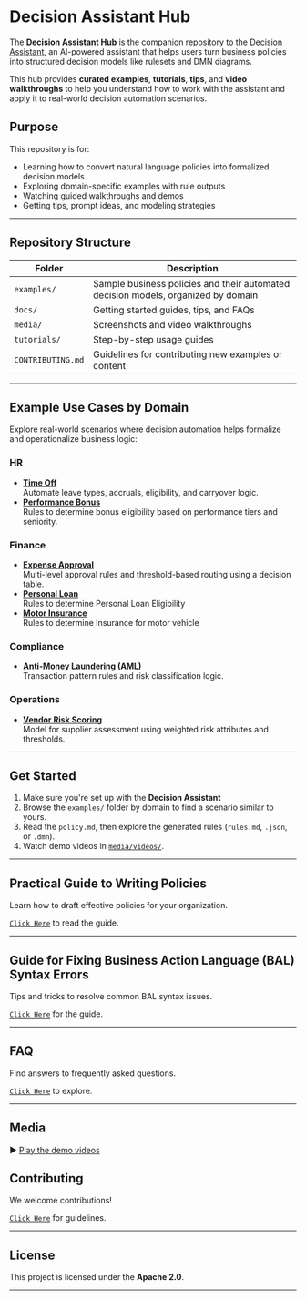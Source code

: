 # Decision Assistant Hub

The **Decision Assistant Hub** is the companion repository to the [Decision Assistant](#), an AI-powered assistant that helps users turn business policies into structured decision models like rulesets and DMN diagrams.

This hub provides **curated examples**, **tutorials**, **tips**, and **video walkthroughs** to help you understand how to work with the assistant and apply it to real-world decision automation scenarios.
  

## Purpose

This repository is for:
- Learning how to convert natural language policies into formalized decision models
- Exploring domain-specific examples with rule outputs
- Watching guided walkthroughs and demos
- Getting tips, prompt ideas, and modeling strategies

---

## Repository Structure

| Folder | Description |
|--------|-------------|
| `examples/` | Sample business policies and their automated decision models, organized by domain |
| `docs/` | Getting started guides, tips, and FAQs |
| `media/` | Screenshots and video walkthroughs |
| `tutorials/` | Step-by-step usage guides |
| `CONTRIBUTING.md` | Guidelines for contributing new examples or content |

---

## Example Use Cases by Domain

Explore real-world scenarios where decision automation helps formalize and operationalize business logic:

### HR
- **[Time Off](examples/hr/time_off_policy/)**  
  Automate leave types, accruals, eligibility, and carryover logic.  
- **[Performance Bonus](examples/hr/performance_bonus_policy/)**  
  Rules to determine bonus eligibility based on performance tiers and seniority.

### Finance
- **[Expense Approval](examples/finance/expense_approval/)**  
  Multi-level approval rules and threshold-based routing using a decision table.
- **[Personal Loan](examples/finance/personal_loan/)**  
  Rules to determine Personal Loan Eligibility
- **[Motor Insurance](examples/finance/motor_insurance/)**  
  Rules to determine Insurance for motor vehicle
  
### Compliance
- **[Anti-Money Laundering (AML)](examples/compliance/aml_policy/)**  
  Transaction pattern rules and risk classification logic.  
<!-- - **[Know Your Customer (KYC)](examples/compliance/kyc_policy/)**  
  Decision logic for onboarding, document verification, and customer risk scoring. -->

### Operations
- **[Vendor Risk Scoring](examples/operations/vendor_risk_scoring/)**  
  Model for supplier assessment using weighted risk attributes and thresholds.

---

## Get Started

1. Make sure you're set up with the **Decision Assistant**
2. Browse the `examples/` folder by domain to find a scenario similar to yours.
3. Read the `policy.md`, then explore the generated rules (`rules.md`, `.json`, or `.dmn`).
4. Watch demo videos in [`media/videos/`](media/videos/).


<!-- ## Learn by Doing

Start with one of these tutorials:

- [Using the Assistant to Extract Rules](tutorials/01_using_the_assistant.md)
- [Refining and Editing the Generated Models](tutorials/02_editing_generated_models.md)

--- -->

---

## Practical Guide to Writing Policies

Learn how to draft effective policies for your organization.

[`Click Here`](docs/policy_guide.md) to read the guide.

---

## Guide for Fixing Business Action Language (BAL) Syntax Errors

Tips and tricks to resolve common BAL syntax issues.

[`Click Here`](docs/tips_and_tricks.md) for the guide.

---

## FAQ

Find answers to frequently asked questions.

[`Click Here`](docs/faq.md) to explore.

---


## Media
<!--
- [Demo Walkthrough](media/videos/demo_walkthrough.mp4)
- [From Policy to Rules – Explained](media/videos/from_policy_to_rules.mp4)
--- -->

▶️ [Play the demo videos](https://decisionsdev.github.io/decision-assistant-hub/pages/videos/index.html)


## Contributing

We welcome contributions!

[`Click Here`](CONTRIBUTING.md) for guidelines.

---

## License

This project is licensed under the **Apache 2.0**.

---


<!-- ## Contact

Have a use case to showcase?  
Open an issue or start a [discussion](https://github.com/your-org/decision-assistant-hub/discussions) — we'd love to hear from you! -->
